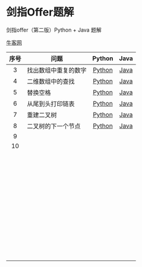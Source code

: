 # 剑指Offer题解

剑指offer（第二版）Python + Java 题解

[牛客网](https://www.nowcoder.com/ta/coding-interviews "牛客网在线编程平台")

| 序号 | 问题                 |                            Python                            |                        Java                        |
| :--: | -------------------- | :----------------------------------------------------------: | :------------------------------------------------: |
|  3   | 找出数组中重复的数字 | [Python](python/面试题3：找出数组中重复的数字.ipynb "Python题解") | [Java](./java/src/main/Solution_3.java "Java题解") |
|  4   | 二维数组中的查找     | [Python](python/面试题4：二维数组中的查找.ipynb "Python题解") | [Java](./java/src/main/Solution_4.java "Java题解") |
|  5   | 替换空格             |    [Python](python/面试题5：替换空格.ipynb "Python题解")     | [Java](./java/src/main/Solution_5.java "Java题解") |
|  6   | 从尾到头打印链表     | [Python](python/面试题6：从尾到头打印链表.ipynb "Python题解") | [Java](./java/src/main/Solution_6.java "Java题解") |
|  7   | 重建二叉树           |   [Python](python/面试题7：重建二叉树.ipynb "Python题解")    | [Java](./java/src/main/Solution_7.java "Java题解") |
|  8   | 二叉树的下一个节点   | [Python](python/面试题8：二叉树的下一个节点.ipynb "Python题解") | [Java](./java/src/main/Solution_8.java "Java题解") |
|  9   |                      |                                                              |                                                    |
|  10  |                      |                                                              |                                                    |
|      |                      |                                                              |                                                    |
|      |                      |                                                              |                                                    |
|      |                      |                                                              |                                                    |
|      |                      |                                                              |                                                    |
|      |                      |                                                              |                                                    |
|      |                      |                                                              |                                                    |
|      |                      |                                                              |                                                    |
|      |                      |                                                              |                                                    |
|      |                      |                                                              |                                                    |
|      |                      |                                                              |                                                    |
|      |                      |                                                              |                                                    |
|      |                      |                                                              |                                                    |
|      |                      |                                                              |                                                    |
|      |                      |                                                              |                                                    |
|      |                      |                                                              |                                                    |
|      |                      |                                                              |                                                    |
|      |                      |                                                              |                                                    |
|      |                      |                                                              |                                                    |
|      |                      |                                                              |                                                    |
|      |                      |                                                              |                                                    |
|      |                      |                                                              |                                                    |
|      |                      |                                                              |                                                    |
|      |                      |                                                              |                                                    |
|      |                      |                                                              |                                                    |
|      |                      |                                                              |                                                    |
|      |                      |                                                              |                                                    |
|      |                      |                                                              |                                                    |
|      |                      |                                                              |                                                    |
|      |                      |                                                              |                                                    |
|      |                      |                                                              |                                                    |
|      |                      |                                                              |                                                    |
|      |                      |                                                              |                                                    |
|      |                      |                                                              |                                                    |
|      |                      |                                                              |                                                    |
|      |                      |                                                              |                                                    |
|      |                      |                                                              |                                                    |
|      |                      |                                                              |                                                    |
|      |                      |                                                              |                                                    |
|      |                      |                                                              |                                                    |
|      |                      |                                                              |                                                    |
|      |                      |                                                              |                                                    |
|      |                      |                                                              |                                                    |
|      |                      |                                                              |                                                    |
|      |                      |                                                              |                                                    |
|      |                      |                                                              |                                                    |
|      |                      |                                                              |                                                    |
|      |                      |                                                              |                                                    |
|      |                      |                                                              |                                                    |
|      |                      |                                                              |                                                    |